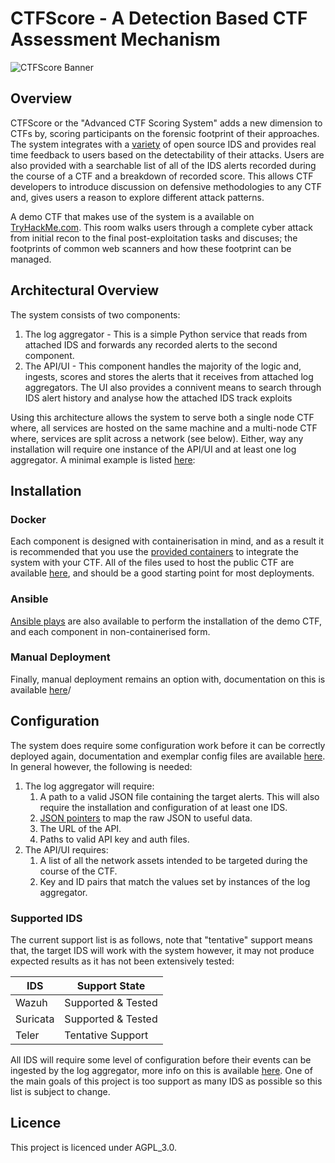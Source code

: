 # CTFScore - A Detection Based CTF Assessment Mechanism

![CTFScore Banner](https://ctfresources.s3.eu-west-2.amazonaws.com/bannerhq.png)

## Overview

CTFScore or the "Advanced CTF Scoring System" adds a new dimension to CTFs by, scoring participants on the forensic footprint of their approaches. The system integrates with a [variety](#supported-ids) of open source IDS and provides real time feedback to users based on the detectability of their attacks. Users are also provided with a searchable list of all of the IDS alerts recorded during the course of a CTF and a breakdown of recorded score. This allows CTF developers to introduce discussion on defensive methodologies to any CTF and, gives users a reason to explore different attack patterns.

A demo CTF that makes use of the system is a available on [TryHackMe.com](https://tryhackme.com/jr/idsevasion). This room walks users through a complete cyber attack from initial recon to the final post-exploitation tasks and discuses; the footprints of common web scanners and how these footprint can be managed.

## Architectural Overview

The system consists of two components:

1. The log aggregator - This is a simple Python service that reads from attached IDS and forwards any recorded alerts to the second component.
2. The API/UI - This component handles the majority of the logic and, ingests, scores and stores the alerts that it receives from attached log aggregators. The UI also provides a connivent means to search through IDS alert history and analyse how the attached IDS track exploits

Using this architecture allows the system to serve both a single node CTF where, all services are hosted on the same machine and a multi-node CTF where, services are split across a network (see below). Either, way any installation will require one instance of the API/UI and at least one log aggregator. A minimal example is listed [here]():

## Installation

### Docker

Each component is designed with containerisation in mind, and as a result it is recommended that you use the [provided containers](https://github.com/Jroo1053?tab=packages&repo_name=CTFScore) to integrate the system with your CTF. All of the files used to host the public CTF are available [here](), and should be a good starting point for most deployments.

### Ansible

[Ansible plays]() are also available to perform the installation of the demo CTF, and each component in non-containerised form.

### Manual Deployment

Finally, manual deployment remains an option with, documentation on this is available [here](https://github.com/Jroo1053/CTFScore/tree/master/Docs#log-aggregator-installation)/

## Configuration

The system does require some configuration work before it can be correctly deployed again, documentation and exemplar config files are available [here](https://github.com/Jroo1053/CTFScore/tree/master/Docs#log-aggregator-installation). In general however, the following is needed:

1. The log aggregator will require:
    1. A path to a valid JSON file containing the target alerts. This will also require the installation and configuration of at least one IDS.
    2. [JSON pointers](https://github.com/Jroo1053/CTFScore/blob/master/Docs/IDSJSONTable.md) to map the raw JSON to useful data.
    3. The URL of the API.
    4. Paths to valid API key and auth files.
2. The API/UI requires:
    1. A list of all the network assets intended to be targeted during the course of the CTF.
    2. Key and ID pairs that match the values set by instances of the log aggregator.

### Supported IDS

The current support list is as follows, note that "tentative" support means that, the target IDS will work with the system however, it may not produce expected results as it has not been extensively tested:

| IDS | Support State |
|-----|-------|
| Wazuh | Supported & Tested
| Suricata | Supported & Tested |
| Teler | Tentative Support |

All IDS will require some level of configuration before their events can be ingested by the log aggregator, more info on this is available [here](). One of the main goals of this project is too support as many IDS as possible so this list is subject to change.

## Licence

This project is licenced under AGPL_3.0.
